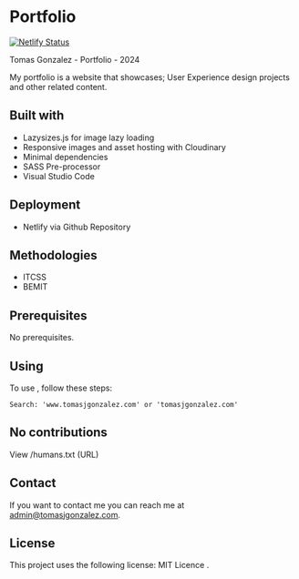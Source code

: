 # Portfolio

[![Netlify Status](https://api.netlify.com/api/v1/badges/d57e35b2-4edc-4e09-b08a-7f85f0454d6f/deploy-status)](https://app.netlify.com/sites/tomasjgonzalez/deploys)

Tomas Gonzalez - Portfolio - 2024

My portfolio is a website that showcases; User Experience design projects and other related content.

## Built with
- Lazysizes.js for image lazy loading
- Responsive images and asset hosting with Cloudinary
- Minimal dependencies
- SASS Pre-processor
- Visual Studio Code

## Deployment
- Netlify via Github Repository

## Methodologies
- ITCSS 
- BEMIT

## Prerequisites

No prerequisites.

## Using <Portfolio>

To use <Portfolio>, follow these steps:

```
Search: 'www.tomasjgonzalez.com' or 'tomasjgonzalez.com'
```

## No contributions
View /humans.txt (URL)

## Contact

If you want to contact me you can reach me at <admin@tomasjgonzalez.com>.

## License

This project uses the following license: MIT Licence [<MIT Licence>](<https://choosealicense.com/licenses/cc-by-sa-4.0/>).

